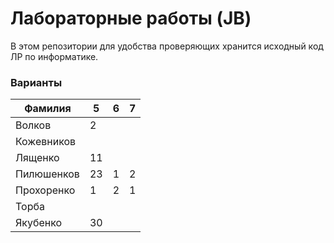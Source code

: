 # Лабораторные работы (JB)
В этом репозитории для удобства проверяющих хранится исходный код ЛР по информатике.

### Варианты

| Фамилия    | 5  | 6  | 7  |
| ---------- | -- | -- | -- |
| Волков     | 2  |    |    |
| Кожевников |    |    |    |
| Лященко    | 11 |    |    |
| Пилюшенков | 23 | 1  | 2  |
| Прохоренко | 1  | 2  | 1  |
| Торба      |    |    |    |
| Якубенко   | 30 |    |    |
